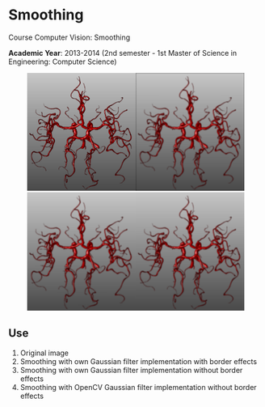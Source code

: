 # Smoothing
Course Computer Vision: Smoothing

**Academic Year**: 2013-2014 (2nd semester - 1st Master of Science in Engineering: Computer Science)

<p align="center"><img src="https://github.com/matt77hias/Smoothing/blob/master/res/image.png" width="215"><img src="https://github.com/matt77hias/Smoothing/blob/master/res/smoothing0.png" width="215"><img src="https://github.com/matt77hias/Smoothing/blob/master/res/smoothing1.png" width="215"><img src="https://github.com/matt77hias/Smoothing/blob/master/res/smoothing2.png" width="215"></p>

## Use

1. Original image
2. Smoothing with own Gaussian filter implementation with border effects
3. Smoothing with own Gaussian filter implementation without border effects
4. Smoothing with OpenCV Gaussian filter implementation without border effects
